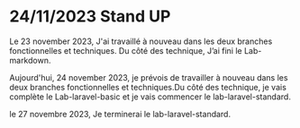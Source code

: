 # 24/11/2023 Stand UP

Le 23 november 2023, J'ai travaillé à nouveau dans les deux branches fonctionnelles et techniques. Du côté des technique, J’ai fini le Lab-markdown.

Aujourd'hui, 24 november 2023, je prévois de travailler à nouveau dans les deux branches fonctionnelles et techniques.Du côté des technique, je vais complète le Lab-laravel-basic et je vais commencer le lab-laravel-standard.

le 27 novembre 2023, Je terminerai le lab-laravel-standard.

